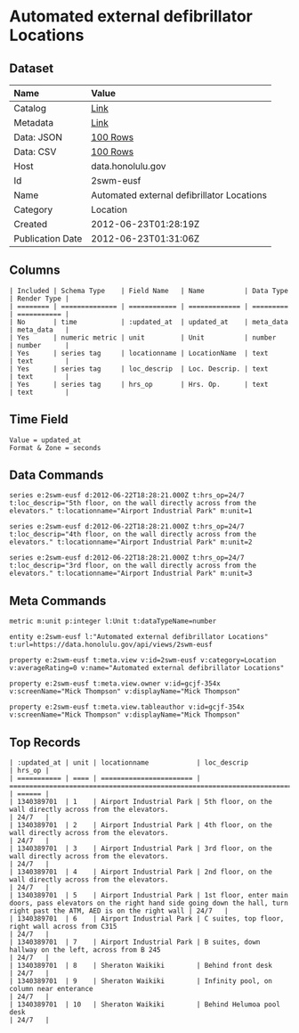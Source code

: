 # Automated external defibrillator Locations

## Dataset

| Name | Value |
| :--- | :---- |
| Catalog | [Link](https://catalog.data.gov/dataset/automated-external-defibrillator-locations-333ca) |
| Metadata | [Link](https://data.honolulu.gov/api/views/2swm-eusf) |
| Data: JSON | [100 Rows](https://data.honolulu.gov/api/views/2swm-eusf/rows.json?max_rows=100) |
| Data: CSV | [100 Rows](https://data.honolulu.gov/api/views/2swm-eusf/rows.csv?max_rows=100) |
| Host | data.honolulu.gov |
| Id | 2swm-eusf |
| Name | Automated external defibrillator Locations |
| Category | Location |
| Created | 2012-06-23T01:28:19Z |
| Publication Date | 2012-06-23T01:31:06Z |

## Columns

```ls
| Included | Schema Type    | Field Name   | Name          | Data Type | Render Type |
| ======== | ============== | ============ | ============= | ========= | =========== |
| No       | time           | :updated_at  | updated_at    | meta_data | meta_data   |
| Yes      | numeric metric | unit         | Unit          | number    | number      |
| Yes      | series tag     | locationname | LocationName  | text      | text        |
| Yes      | series tag     | loc_descrip  | Loc. Descrip. | text      | text        |
| Yes      | series tag     | hrs_op       | Hrs. Op.      | text      | text        |
```

## Time Field

```ls
Value = updated_at
Format & Zone = seconds
```

## Data Commands

```ls
series e:2swm-eusf d:2012-06-22T18:28:21.000Z t:hrs_op=24/7 t:loc_descrip="5th floor, on the wall directly across from the elevators." t:locationname="Airport Industrial Park" m:unit=1

series e:2swm-eusf d:2012-06-22T18:28:21.000Z t:hrs_op=24/7 t:loc_descrip="4th floor, on the wall directly across from the elevators." t:locationname="Airport Industrial Park" m:unit=2

series e:2swm-eusf d:2012-06-22T18:28:21.000Z t:hrs_op=24/7 t:loc_descrip="3rd floor, on the wall directly across from the elevators." t:locationname="Airport Industrial Park" m:unit=3
```

## Meta Commands

```ls
metric m:unit p:integer l:Unit t:dataTypeName=number

entity e:2swm-eusf l:"Automated external defibrillator Locations" t:url=https://data.honolulu.gov/api/views/2swm-eusf

property e:2swm-eusf t:meta.view v:id=2swm-eusf v:category=Location v:averageRating=0 v:name="Automated external defibrillator Locations"

property e:2swm-eusf t:meta.view.owner v:id=gcjf-354x v:screenName="Mick Thompson" v:displayName="Mick Thompson"

property e:2swm-eusf t:meta.view.tableauthor v:id=gcjf-354x v:screenName="Mick Thompson" v:displayName="Mick Thompson"
```

## Top Records

```ls
| :updated_at | unit | locationname            | loc_descrip                                                                                                                               | hrs_op | 
| =========== | ==== | ======================= | ========================================================================================================================================= | ====== | 
| 1340389701  | 1    | Airport Industrial Park | 5th floor, on the wall directly across from the elevators.                                                                                | 24/7   | 
| 1340389701  | 2    | Airport Industrial Park | 4th floor, on the wall directly across from the elevators.                                                                                | 24/7   | 
| 1340389701  | 3    | Airport Industrial Park | 3rd floor, on the wall directly across from the elevators.                                                                                | 24/7   | 
| 1340389701  | 4    | Airport Industrial Park | 2nd floor, on the wall directly across from the elevators.                                                                                | 24/7   | 
| 1340389701  | 5    | Airport Industrial Park | 1st floor, enter main doors, pass elevators on the right hand side going down the hall, turn right past the ATM, AED is on the right wall | 24/7   | 
| 1340389701  | 6    | Airport Industrial Park | C suites, top floor, right wall across from C315                                                                                          | 24/7   | 
| 1340389701  | 7    | Airport Industrial Park | B suites, down hallway on the left, across from B 245                                                                                     | 24/7   | 
| 1340389701  | 8    | Sheraton Waikiki        | Behind front desk                                                                                                                         | 24/7   | 
| 1340389701  | 9    | Sheraton Waikiki        | Infinity pool, on column near enterance                                                                                                   | 24/7   | 
| 1340389701  | 10   | Sheraton Waikiki        | Behind Helumoa pool desk                                                                                                                  | 24/7   | 
```